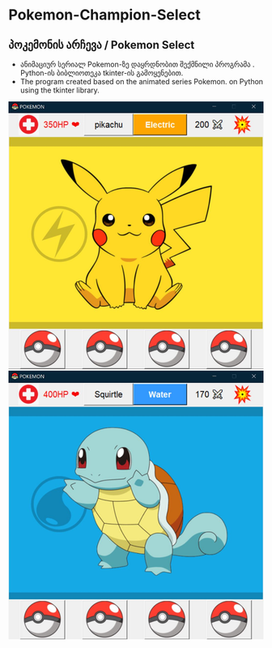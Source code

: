 # Pokemon-Champion-Select
## პოკემონის არჩევა / Pokemon Select

+ ანიმაციურ სერიალ Pokemon-ზე დაყრდნობით შექმნილი პროგრამა . Python-ის ბიბლიოთეკა tkinter-ის გამოყენებით.
+ The program created based on the animated series Pokemon. on Python using the tkinter library.

![](imgs/pokemon1.JPG)
![](imgs/pokemon2.JPG)
